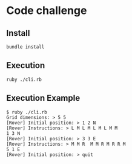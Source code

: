 # Code challenge

## Install
```
bundle install
```

## Execution
```
ruby ./cli.rb
```

## Execution Example
```
$ ruby ./cli.rb
Grid dimensions: > 5 5
[Rover] Initial position: > 1 2 N
[Rover] Instructions: > L M L M L M L M M
1 3 N
[Rover] Initial position: > 3 3 E
[Rover] Instructions: > M M R  M M R M R R M
5 1 E
[Rover] Initial position: > quit
```
